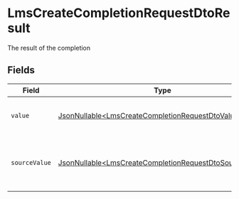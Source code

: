 # LmsCreateCompletionRequestDtoResult

The result of the completion


## Fields

| Field                                                                                                                          | Type                                                                                                                           | Required                                                                                                                       | Description                                                                                                                    |
| ------------------------------------------------------------------------------------------------------------------------------ | ------------------------------------------------------------------------------------------------------------------------------ | ------------------------------------------------------------------------------------------------------------------------------ | ------------------------------------------------------------------------------------------------------------------------------ |
| `value`                                                                                                                        | [JsonNullable\<LmsCreateCompletionRequestDtoValue>](../../models/components/LmsCreateCompletionRequestDtoValue.md)             | :heavy_minus_sign:                                                                                                             | The StackOne unified result status.                                                                                            |
| `sourceValue`                                                                                                                  | [JsonNullable\<LmsCreateCompletionRequestDtoSourceValue>](../../models/components/LmsCreateCompletionRequestDtoSourceValue.md) | :heavy_minus_sign:                                                                                                             | The original result status from the provider before normalization.                                                             |